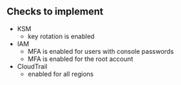 ## Checks to implement

- KSM
  - key rotation is enabled
- IAM
  - MFA is enabled for users with console passwords
  - MFA is enabled for the root account
- CloudTrail
  - enabled for all regions

